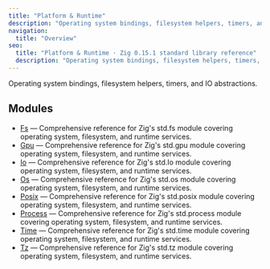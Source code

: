 ```yaml
---
title: "Platform & Runtime"
description: "Operating system bindings, filesystem helpers, timers, and IO abstractions."
navigation:
  title: "Overview"
seo:
  title: "Platform & Runtime · Zig 0.15.1 standard library reference"
  description: "Operating system bindings, filesystem helpers, timers, and IO abstractions."
---
```


Operating system bindings, filesystem helpers, timers, and IO abstractions.

## Modules

- [Fs](/docs/std/platform/fs) — Comprehensive reference for Zig's std.fs module covering operating system, filesystem, and runtime services.
- [Gpu](/docs/std/platform/gpu) — Comprehensive reference for Zig's std.gpu module covering operating system, filesystem, and runtime services.
- [Io](/docs/std/platform/io) — Comprehensive reference for Zig's std.Io module covering operating system, filesystem, and runtime services.
- [Os](/docs/std/platform/os) — Comprehensive reference for Zig's std.os module covering operating system, filesystem, and runtime services.
- [Posix](/docs/std/platform/posix) — Comprehensive reference for Zig's std.posix module covering operating system, filesystem, and runtime services.
- [Process](/docs/std/platform/process) — Comprehensive reference for Zig's std.process module covering operating system, filesystem, and runtime services.
- [Time](/docs/std/platform/time) — Comprehensive reference for Zig's std.time module covering operating system, filesystem, and runtime services.
- [Tz](/docs/std/platform/tz) — Comprehensive reference for Zig's std.tz module covering operating system, filesystem, and runtime services.
